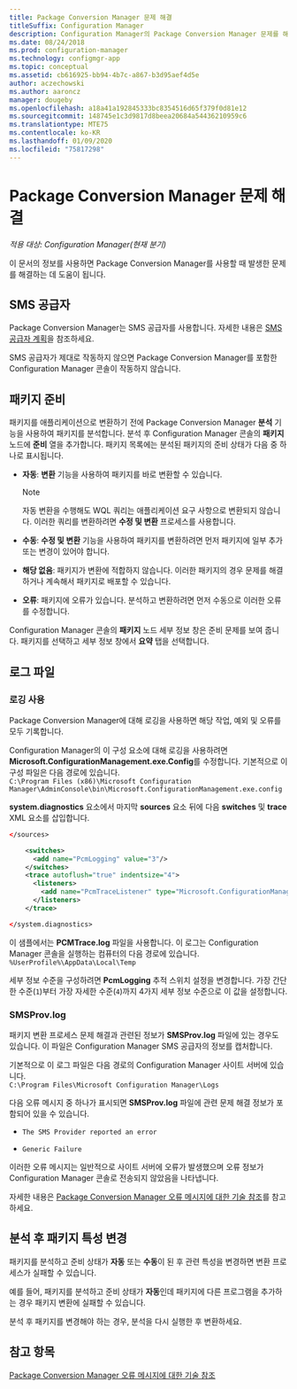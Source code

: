 ```yaml
---
title: Package Conversion Manager 문제 해결
titleSuffix: Configuration Manager
description: Configuration Manager의 Package Conversion Manager 문제를 해결하는 방법에 대해 알아봅니다.
ms.date: 08/24/2018
ms.prod: configuration-manager
ms.technology: configmgr-app
ms.topic: conceptual
ms.assetid: cb616925-bb94-4b7c-a867-b3d95aef4d5e
author: aczechowski
ms.author: aaroncz
manager: dougeby
ms.openlocfilehash: a18a41a192845333bc8354516d65f379f0d81e12
ms.sourcegitcommit: 148745e1c3d9817d8beea20684a54436210959c6
ms.translationtype: MTE75
ms.contentlocale: ko-KR
ms.lasthandoff: 01/09/2020
ms.locfileid: "75817298"
---
```

# <a name="troubleshoot-package-conversion-manager"></a>Package Conversion Manager 문제 해결

*적용 대상: Configuration Manager(현재 분기)*

<!--1357861-->

이 문서의 정보를 사용하면 Package Conversion Manager를 사용할 때 발생한 문제를 해결하는 데 도움이 됩니다.



## <a name="sms-provider"></a>SMS 공급자

Package Conversion Manager는 SMS 공급자를 사용합니다. 자세한 내용은 [SMS 공급자 계획](/sccm/core/plan-design/hierarchy/plan-for-the-sms-provider)을 참조하세요.

SMS 공급자가 제대로 작동하지 않으면 Package Conversion Manager를 포함한 Configuration Manager 콘솔이 작동하지 않습니다.



## <a name="package-readiness"></a>패키지 준비

패키지를 애플리케이션으로 변환하기 전에 Package Conversion Manager **분석** 기능을 사용하여 패키지를 분석합니다. 분석 후 Configuration Manager 콘솔의 **패키지** 노드에 **준비** 열을 추가합니다. 패키지 목록에는 분석된 패키지의 준비 상태가 다음 중 하나로 표시됩니다.

- **자동**: **변환** 기능을 사용하여 패키지를 바로 변환할 수 있습니다.      

  > [!NOTE]  
  > 자동 변환을 수행해도 WQL 쿼리는 애플리케이션 요구 사항으로 변환되지 않습니다. 이러한 쿼리를 변환하려면 **수정 및 변환** 프로세스를 사용합니다.  

- **수동**: **수정 및 변환** 기능을 사용하여 패키지를 변환하려면 먼저 패키지에 일부 추가 또는 변경이 있어야 합니다.  

- **해당 없음**: 패키지가 변환에 적합하지 않습니다. 이러한 패키지의 경우 문제를 해결하거나 계속해서 패키지로 배포할 수 있습니다.  

- **오류**: 패키지에 오류가 있습니다. 분석하고 변환하려면 먼저 수동으로 이러한 오류를 수정합니다.  

Configuration Manager 콘솔의 **패키지** 노드 세부 정보 창은 준비 문제를 보여 줍니다. 패키지를 선택하고 세부 정보 창에서 **요약** 탭을 선택합니다.



## <a name="log-files"></a>로그 파일

### <a name="enable-logging"></a>로깅 사용

Package Conversion Manager에 대해 로깅을 사용하면 해당 작업, 예외 및 오류를 모두 기록합니다. 

Configuration Manager의 이 구성 요소에 대해 로깅을 사용하려면 **Microsoft.ConfigurationManagement.exe.Config**를 수정합니다. 기본적으로 이 구성 파일은 다음 경로에 있습니다.  
`C:\Program Files (x86)\Microsoft Configuration Manager\AdminConsole\bin\Microsoft.ConfigurationManagement.exe.config`  

**system.diagnostics** 요소에서 마지막 **sources** 요소 뒤에 다음 **switches** 및 **trace** XML 요소를 삽입합니다.

``` XML
</sources>

    <switches>
      <add name="PcmLogging" value="3"/>
    </switches>
    <trace autoflush="true" indentsize="4">
      <listeners>
        <add name="PcmTraceListener" type="Microsoft.ConfigurationManagement.UserCentric.Logging.RolloverLogTraceListener, Microsoft.ConfigurationManagement.UserCentric.Logging" initializeData="%UserProfile%\AppData\Local\Temp\PcmTrace.log"/>
      </listeners>
    </trace>

</system.diagnostics>
```

이 샘플에서는 **PCMTrace.log** 파일을 사용합니다. 이 로그는 Configuration Manager 콘솔을 실행하는 컴퓨터의 다음 경로에 있습니다.  
`%UserProfile%\AppData\Local\Temp`

세부 정보 수준을 구성하려면 **PcmLogging** 추적 스위치 설정을 변경합니다. 가장 간단한 수준(`1`)부터 가장 자세한 수준(`4`)까지 4가지 세부 정보 수준으로 이 값을 설정합니다.


### <a name="smsprovlog"></a>SMSProv.log

패키지 변환 프로세스 문제 해결과 관련된 정보가 **SMSProv.log** 파일에 있는 경우도 있습니다. 이 파일은 Configuration Manager SMS 공급자의 정보를 캡처합니다.

기본적으로 이 로그 파일은 다음 경로의 Configuration Manager 사이트 서버에 있습니다.  
`C:\Program Files\Microsoft Configuration Manager\Logs`

다음 오류 메시지 중 하나가 표시되면 **SMSProv.log** 파일에 관련 문제 해결 정보가 포함되어 있을 수 있습니다.

- `The SMS Provider reported an error`

- `Generic Failure`

이러한 오류 메시지는 일반적으로 사이트 서버에 오류가 발생했으며 오류 정보가 Configuration Manager 콘솔로 전송되지 않았음을 나타냅니다.

자세한 내용은 [Package Conversion Manager 오류 메시지에 대한 기술 참조](/sccm/apps/pcm/error-messages)를 참고하세요.



## <a name="changing-package-attributes-after-analysis"></a>분석 후 패키지 특성 변경

패키지를 분석하고 준비 상태가 **자동** 또는 **수동**이 된 후 관련 특성을 변경하면 변환 프로세스가 실패할 수 있습니다.

예를 들어, 패키지를 분석하고 준비 상태가 **자동**인데 패키지에 다른 프로그램을 추가하는 경우 패키지 변환에 실패할 수 있습니다.

분석 후 패키지를 변경해야 하는 경우, 분석을 다시 실행한 후 변환하세요. 



## <a name="see-also"></a>참고 항목

[Package Conversion Manager 오류 메시지에 대한 기술 참조](/sccm/apps/pcm/error-messages)

